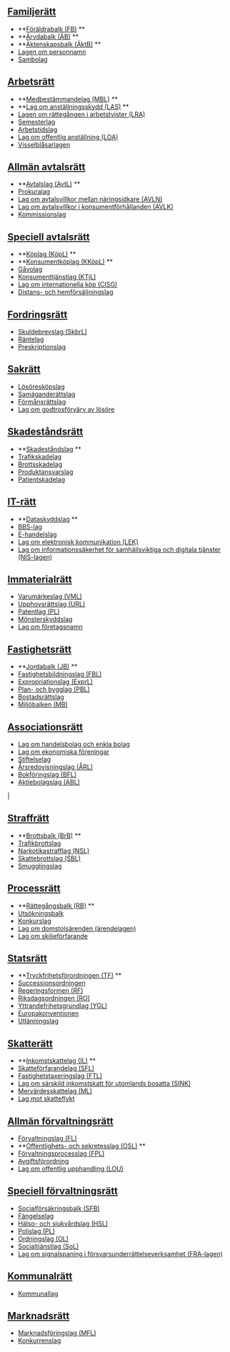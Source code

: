 ##  [Familjerätt](https://lagen.nu/begrepp/Familjerätt)
  * **[Föräldrabalk (FB)](https://lagen.nu/1949:381) **
  * **[Ärvdabalk (ÄB)](https://lagen.nu/1958:637) **
  * **[Äktenskapsbalk (ÄktB)](https://lagen.nu/1987:230) **
  * [Lagen om personnamn](https://lagen.nu/2016:1013)
  * [Sambolag](https://lagen.nu/2003:376)


##  [Arbetsrätt](https://lagen.nu/begrepp/Arbetsrätt)
  * **[Medbestämmandelag (MBL)](https://lagen.nu/1976:580) **
  * **[Lag om anställningsskydd (LAS)](https://lagen.nu/1982:80) **
  * [Lagen om rättegången i arbetstvister (LRA)](https://lagen.nu/1974:371)
  * [Semesterlag](https://lagen.nu/1977:480)
  * [Arbetstidslag](https://lagen.nu/1982:673)
  * [Lag om offentlig anställning (LOA)](https://lagen.nu/1994:260)
  * [Visselblåsarlagen](https://lagen.nu/2021:890)


##  [Allmän avtalsrätt](https://lagen.nu/begrepp/Allmän_avtalsrätt)
  * **[Avtalslag (AvtL)](https://lagen.nu/1915:218) **
  * [Prokuralag](https://lagen.nu/1974:158)
  * [Lag om avtalsvillkor mellan näringsidkare (AVLN)](https://lagen.nu/1984:292)
  * [Lag om avtalsvillkor i konsumentförhållanden (AVLK)](https://lagen.nu/1994:1512)
  * [Kommissionslag](https://lagen.nu/2009:865)


##  [Speciell avtalsrätt](https://lagen.nu/begrepp/Speciell_avtalsrätt)
  * **[Köplag (KöpL)](https://lagen.nu/1990:931) **
  * **[Konsumentköplag (KKöpL)](https://lagen.nu/2022:260) **
  * [Gåvolag](https://lagen.nu/1936:83)
  * [Konsumenttjänstlag (KTjL)](https://lagen.nu/1985:716)
  * [Lag om internationella köp (CISG)](https://lagen.nu/1987:822)
  * [Distans- och hemförsäljningslag](https://lagen.nu/2005:59)


##  [Fordringsrätt](https://lagen.nu/begrepp/Fordringsrätt)
  * [Skuldebrevslag (SkbrL)](https://lagen.nu/1936:81)
  * [Räntelag](https://lagen.nu/1975:635)
  * [Preskriptionslag](https://lagen.nu/1981:130)


##  [Sakrätt](https://lagen.nu/begrepp/Sakrätt)
  * [Lösöresköpslag](https://lagen.nu/1845:50_s.1)
  * [Samäganderättslag](https://lagen.nu/1904:48_s.1)
  * [Förmånsrättslag](https://lagen.nu/1970:979)
  * [Lag om godtrosförvärv av lösöre](https://lagen.nu/1986:796)


##  [Skadeståndsrätt](https://lagen.nu/begrepp/Skadeståndsrätt)
  * **[Skadeståndslag](https://lagen.nu/1972:207) **
  * [Trafikskadelag](https://lagen.nu/1975:1410)
  * [Brottsskadelag](https://lagen.nu/2014:322)
  * [Produktansvarslag](https://lagen.nu/1992:18)
  * [Patientskadelag](https://lagen.nu/1996:799)


##  [IT-rätt](https://lagen.nu/begrepp/IT-rätt)
  * **[Dataskyddslag](https://lagen.nu/2018:218) **
  * [BBS-lag](https://lagen.nu/1998:112)
  * [E-handelslag](https://lagen.nu/2002:562)
  * [Lag om elektronisk kommunikation (LEK)](https://lagen.nu/2022:482)
  * [Lag om informationssäkerhet för samhällsviktiga och digitala tjänster (NIS-lagen)](https://lagen.nu/2018:1174)


##  [Immaterialrätt](https://lagen.nu/begrepp/Immaterialrätt)
  * [Varumärkeslag (VML)](https://lagen.nu/2010:1877)
  * [Upphovsrättslag (URL)](https://lagen.nu/1960:729)
  * [Patentlag (PL)](https://lagen.nu/2024:945)
  * [Mönsterskyddslag](https://lagen.nu/1970:485)
  * [Lag om företagsnamn](https://lagen.nu/2018:1653)


##  [Fastighetsrätt](https://lagen.nu/begrepp/Fastighetsrätt)
  * **[Jordabalk (JB)](https://lagen.nu/1970:994) **
  * [Fastighetsbildningslag (FBL)](https://lagen.nu/1970:988)
  * [Expropriationslag (ExprL)](https://lagen.nu/1972:719)
  * [Plan- och bygglag (PBL)](https://lagen.nu/2010:900)
  * [Bostadsrättslag](https://lagen.nu/1991:614)
  * [Miljöbalken (MB)](https://lagen.nu/1998:808)


##  [Associationsrätt](https://lagen.nu/begrepp/Associationsrätt)
  * [Lag om handelsbolag och enkla bolag](https://lagen.nu/1980:1102)
  * [Lag om ekonomiska föreningar](https://lagen.nu/2018:672)
  * [Stiftelselag](https://lagen.nu/1994:1220)
  * [Årsredovisningslag (ÅRL)](https://lagen.nu/1995:1554)
  * [Bokföringslag (BFL)](https://lagen.nu/1999:1078)
  * [Aktiebolagslag (ABL)](https://lagen.nu/2005:551)

| 
##  [Straffrätt](https://lagen.nu/begrepp/Straffrätt)
  * **[Brottsbalk (BrB)](https://lagen.nu/1962:700) **
  * [Trafikbrottslag](https://lagen.nu/1951:649)
  * [Narkotikastrafflag (NSL)](https://lagen.nu/1968:64)
  * [Skattebrottslag (SBL)](https://lagen.nu/1971:69)
  * [Smugglingslag](https://lagen.nu/2000:1225)


##  [Processrätt](https://lagen.nu/begrepp/Processrätt)
  * **[Rättegångsbalk (RB)](https://lagen.nu/1942:740) **
  * [Utsökningsbalk](https://lagen.nu/1981:774)
  * [Konkurslag](https://lagen.nu/1987:672)
  * [Lag om domstolsärenden (ärendelagen)](https://lagen.nu/1996:242)
  * [Lag om skiljeförfarande](https://lagen.nu/1999:116)


##  [Statsrätt](https://lagen.nu/begrepp/Statsrätt)
  * **[Tryckfrihetsförordningen (TF)](https://lagen.nu/1949:105) **
  * [Successionsordningen](https://lagen.nu/1810:0926)
  * [Regeringsformen (RF)](https://lagen.nu/1974:152)
  * [Riksdagsordningen (RO)](https://lagen.nu/2014:801)
  * [Yttrandefrihetsgrundlag (YGL)](https://lagen.nu/1991:1469)
  * [Europakonventionen](https://lagen.nu/1994:1219)
  * [Utlänningslag](https://lagen.nu/2005:716)


##  [Skatterätt](https://lagen.nu/begrepp/Skatterätt)
  * **[Inkomstskattelag (IL)](https://lagen.nu/1999:1229) **
  * [Skatteförfarandelag (SFL)](https://lagen.nu/2011:1244)
  * [Fastighetstaxeringslag (FTL)](https://lagen.nu/1979:1152)
  * [Lag om särskild inkomstskatt för utomlands bosatta (SINK)](https://lagen.nu/1991:586)
  * [Mervärdesskattelag (ML)](https://lagen.nu/2023:200)
  * [Lag mot skatteflykt](https://lagen.nu/1995:575)


##  [Allmän förvaltningsrätt](https://lagen.nu/begrepp/Allmän_förvaltningsrätt)
  * [Förvaltningslag (FL)](https://lagen.nu/2017:900)
  * **[Offentlighets- och sekretesslag (OSL)](https://lagen.nu/2009:400) **
  * [Förvaltningsprocesslag (FPL)](https://lagen.nu/1971:291)
  * [Avgiftsförordning](https://lagen.nu/1992:191)
  * [Lag om offentlig upphandling (LOU)](https://lagen.nu/2016:1145)


##  [Speciell förvaltningsrätt](https://lagen.nu/begrepp/Speciell_förvaltningsrätt)
  * [Socialförsäkringsbalk (SFB)](https://lagen.nu/2010:110)
  * [Fängelselag](https://lagen.nu/2010:610)
  * [Hälso- och sjukvårdslag (HSL)](https://lagen.nu/2017:30)
  * [Polislag (PL)](https://lagen.nu/1984:387)
  * [Ordningslag (OL)](https://lagen.nu/1993:1617)
  * [Socialtjänstlag (SoL)](https://lagen.nu/2001:453)
  * [Lag om signalspaning i försvarsunderrättelseverksamhet (FRA-lagen)](https://lagen.nu/2008:717)


##  [Kommunalrätt](https://lagen.nu/begrepp/Kommunalrätt)
  * [Kommunallag](https://lagen.nu/2017:725)


##  [Marknadsrätt](https://lagen.nu/begrepp/Marknadsrätt)
  * [Marknadsföringslag (MFL)](https://lagen.nu/2008:486)
  * [Konkurrenslag](https://lagen.nu/2008:579)
